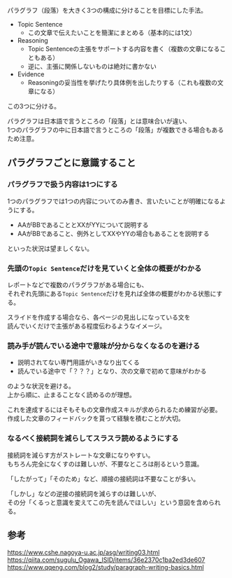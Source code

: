 パラグラフ（段落）を大きく3つの構成に分けることを目標にした手法。  

* Topic Sentence
  - この文章で伝えたいことを簡潔にまとめる（基本的には1文）
* Reasoning
  - Topic Sentenceの主張をサポートする内容を書く（複数の文章になることもある）
  - 逆に、主張に関係しないものは絶対に書かない
* Evidence
  - Reasoningの妥当性を挙げたり具体例を出したりする（これも複数の文章になる）

この3つに分ける。

パラグラフは日本語で言うところの「段落」とは意味合いが違い、  
1つのパラグラフの中に日本語で言うところの「段落」が複数できる場合もあるため注意。

## パラグラフごとに意識すること
### パラグラフで扱う内容は1つにする
1つのパラグラフでは1つの内容についてのみ書き、言いたいことが明確になるようにする。  

* AAがBBであることとXXがYYについて説明する
* AAがBBであること、例外としてXXやYYの場合もあることを説明する

といった状況は望ましくない。

### 先頭の`Topic Sentence`だけを見ていくと全体の概要がわかる
レポートなどで複数のパラグラフがある場合にも、  
それぞれ先頭にある`Topic Sentence`だけを見れば全体の概要がわかる状態にする。

スライドを作成する場合なら、各ページの見出しになっている文を  
読んでいくだけで主張がある程度伝わるようなイメージ。

### 読み手が読んでいる途中で意味が分からなくなるのを避ける
* 説明されてない専門用語がいきなり出てくる
* 読んでいる途中で「？？？」となり、次の文章で初めて意味がわかる

のような状況を避ける。  
上から順に、止まることなく読めるのが理想。

これを達成するにはそもそもの文章作成スキルが求められるため練習が必要。  
作成した文章のフィードバックを貰って経験を積むことが大切。

### なるべく接続詞を減らしてスラスラ読めるようにする
接続詞を減らす方がストレートな文章になりやすい。   
もちろん完全になくすのは難しいが、不要なところは削るという意識。

「したがって」「そのため」など、順接の接続詞は不要なことが多い。

「しかし」などの逆接の接続詞を減らすのは難しいが、  
その分「くるっと意識を変えてこの先を読んでほしい」という意図を含められる。

## 参考
https://www.cshe.nagoya-u.ac.jp/asg/writing03.html  
https://qiita.com/sugulu_Ogawa_ISID/items/36e2370c1ba2ed3de607  
https://www.qqeng.com/blog2/study/paragraph-writing-basics.html